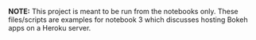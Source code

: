 **NOTE:** This project is meant to be run from the notebooks only. These files/scripts are examples for notebook 3 which discusses hosting Bokeh apps on a Heroku server.
